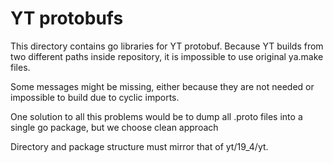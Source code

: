 # YT protobufs

This directory contains go libraries for YT protobuf. Because YT builds from
two different paths inside repository, it is impossible to use original ya.make files.

Some messages might be missing, either because they are not needed or impossible to build
due to cyclic imports.

One solution to all this problems would be to dump all .proto files into a single go package,
but we choose clean approach 

Directory and package structure must mirror that of yt/19_4/yt.